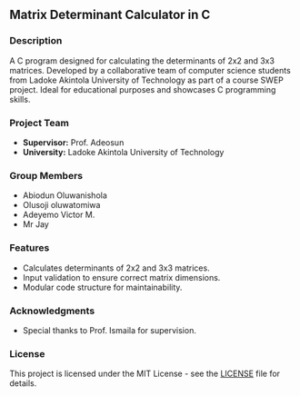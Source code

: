 ## Matrix Determinant Calculator in C

### Description
A C program designed for calculating the determinants of 2x2 and 3x3 matrices. Developed by a collaborative team of computer science students from Ladoke Akintola University of Technology as part of a course SWEP project. Ideal for educational purposes and showcases C programming skills.

### Project Team
- **Supervisor:** Prof. Adeosun
- **University:** Ladoke Akintola University of Technology

### Group Members
- Abiodun Oluwanishola
- Olusoji oluwatomiwa 
- Adeyemo Victor M.
- Mr Jay

### Features
- Calculates determinants of 2x2 and 3x3 matrices.
- Input validation to ensure correct matrix dimensions.
- Modular code structure for maintainability.

### Acknowledgments
- Special thanks to Prof. Ismaila for supervision.

### License

This project is licensed under the MIT License - see the [LICENSE](LICENSE) file for details.




